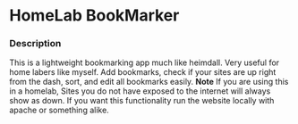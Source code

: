 # **HomeLab BookMarker**
### Description
This is a lightweight bookmarking app much like heimdall. Very useful for home labers like myself. Add bookmarks, check if your sites are up right from the dash, sort, and edit all bookmarks easily.
**Note**
If you are using this in a homelab, Sites you do not have exposed to the internet will always show as down. If you want this functionality run the website locally with apache or something alike.
